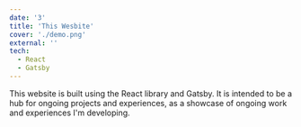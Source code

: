 ```yaml
---
date: '3'
title: 'This Wesbite'
cover: './demo.png'
external: ''
tech:
  - React
  - Gatsby
---
```


This website is built using the React library and Gatsby. It is intended to be a hub for ongoing projects and experiences, as a showcase of ongoing work and experiences I'm developing.
